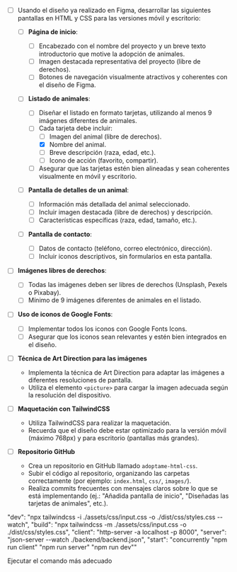 - [ ] Usando el diseño ya realizado en Figma, desarrollar las siguientes pantallas en HTML y CSS para las versiones móvil y escritorio:

  - [ ] **Página de inicio**:

    - [ ] Encabezado con el nombre del proyecto y un breve texto introductorio que motive la adopción de animales.
    - [ ] Imagen destacada representativa del proyecto (libre de derechos).
    - [ ] Botones de navegación visualmente atractivos y coherentes con el diseño de Figma.

  - [ ] **Listado de animales**:

    - [ ] Diseñar el listado en formato tarjetas, utilizando al menos 9 imágenes diferentes de animales.
    - [ ] Cada tarjeta debe incluir:
      - [ ] Imagen del animal (libre de derechos).
      - [x] Nombre del animal.
      - [ ] Breve descripción (raza, edad, etc.).
      - [ ] Icono de acción (favorito, compartir).
    - [ ] Asegurar que las tarjetas estén bien alineadas y sean coherentes visualmente en móvil y escritorio.

  - [ ] **Pantalla de detalles de un animal**:

    - [ ] Información más detallada del animal seleccionado.
    - [ ] Incluir imagen destacada (libre de derechos) y descripción.
    - [ ] Características específicas (raza, edad, tamaño, etc.).

  - [ ] **Pantalla de contacto**:
    - [ ] Datos de contacto (teléfono, correo electrónico, dirección).
    - [ ] Incluir iconos descriptivos, sin formularios en esta pantalla.

- [ ] **Imágenes libres de derechos**:

  - [ ] Todas las imágenes deben ser libres de derechos (Unsplash, Pexels o Pixabay).
  - [ ] Mínimo de 9 imágenes diferentes de animales en el listado.

- [ ] **Uso de iconos de Google Fonts**:

  - [ ] Implementar todos los iconos con Google Fonts Icons.
  - [ ] Asegurar que los iconos sean relevantes y estén bien integrados en el diseño.

- [ ] **Técnica de Art Direction para las imágenes**

  - Implementa la técnica de Art Direction para adaptar las imágenes a diferentes resoluciones de pantalla.
  - Utiliza el elemento `<picture>` para cargar la imagen adecuada según la resolución del dispositivo.

- [ ] **Maquetación con TailwindCSS**

  - Utiliza TailwindCSS para realizar la maquetación.
  - Recuerda que el diseño debe estar optimizado para la versión móvil (máximo 768px) y para escritorio (pantallas más grandes).

- [ ] **Repositorio GitHub**
    - Crea un repositorio en GitHub llamado `adoptame-html-css`.
    - Subir el código al repositorio, organizando las carpetas correctamente (por ejemplo: `index.html`, `css/`, `images/`).
    - Realiza commits frecuentes con mensajes claros sobre lo que se está implementando (ej.: "Añadida pantalla de inicio", "Diseñadas las tarjetas de animales", etc.).

"dev": "npx tailwindcss -i ./assets/css/input.css -o ./dist/css/styles.css --watch",
"build": "npx tailwindcss -m ./assets/css/input.css -o ./dist/css/styles.css",
"client": "http-server -a localhost -p 8000",
"server": "json-server --watch ./backend/backend.json",
"start": "concurrently \"npm run client\" \"npm run server\" \"npm run dev\""

Ejecutar el comando más adecuado
